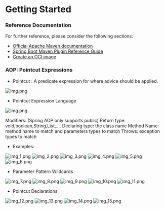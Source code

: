 # Getting Started

### Reference Documentation
For further reference, please consider the following sections:

* [Official Apache Maven documentation](https://maven.apache.org/guides/index.html)
* [Spring Boot Maven Plugin Reference Guide](https://docs.spring.io/spring-boot/docs/3.2.4/maven-plugin/reference/html/)
* [Create an OCI image](https://docs.spring.io/spring-boot/docs/3.2.4/maven-plugin/reference/html/#build-image)

### AOP: Pointcut Expressions
* Pointcut : A predicate expression for where advice should be applied.

![img.png](Images/imgdemo.png)

* Pointcut Expression Language

![img.png](Images/img.png)

Modifiers: (Spring AOP only supports public)
Return type: void,boolean,String,List<Customer>,....
Declaring type: the class name
Method Name: method name to match and parameters types to match
Throws: exception types to match

* Examples: 
    
![img_1.png](Images/img_1.png)
![img_2.png](Images/img_2.png)
![img_3.png](Images/img_3.png)
![img_4.png](Images/img_4.png)
![img_5.png](Images/img_5.png)
![img_6.png](Images/img_6.png)

* Parameter Pattern Wildcards
 
![img_7.png](Images/img_7.png)
![img_8.png](Images/img_8.png)
![img_9.png](Images/img_9.png)
![img_10.png](Images/img_10.png)
![img_11.png](Images/img_11.png)

* Pointcut Declarations 

![img_12.png](Images/img_12.png)
![img_13.png](Images/img_13.png)
![img_14.png](Images/img_14.png)
![img_15.png](Images/img_15.png)